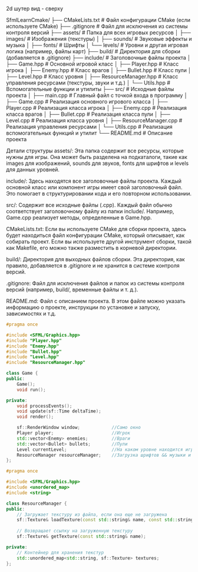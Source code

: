 2d шутер вид - сверху 

SfmlLearnCmake/
├── CMakeLists.txt          # Файл конфигурации CMake (если используете CMake)
├── .gitignore              # Файл для исключения из системы контроля версий
├── assets/                 # Папка для всех игровых ресурсов
│   ├── images/             # Изображения (текстуры)
│   ├── sounds/             # Звуковые эффекты и музыка
│   ├── fonts/              # Шрифты
│   └── levels/             # Уровни и другая игровая логика (например, файлы карт)
├── build/                  # Директория для сборки (добавляется в .gitignore)
├── include/                # Заголовочные файлы проекта
│   ├── Game.hpp            # Основной игровой класс
│   ├── Player.hpp          # Класс игрока
│   ├── Enemy.hpp           # Класс врагов
│   ├── Bullet.hpp          # Класс пули
│   ├── Level.hpp           # Класс уровня
│   ├── ResourceManager.hpp # Класс управления ресурсами (текстуры, звуки и т.д.)
│   └── Utils.hpp           # Вспомогательные функции и утилиты
├── src/                    # Исходные файлы проекта
│   ├── main.cpp            # Главный файл с точкой входа в программу
│   ├── Game.cpp            # Реализация основного игрового класса
│   ├── Player.cpp          # Реализация класса игрока
│   ├── Enemy.cpp           # Реализация класса врагов
│   ├── Bullet.cpp          # Реализация класса пули
│   ├── Level.cpp           # Реализация класса уровня
│   ├── ResourceManager.cpp # Реализация управления ресурсами
│   └── Utils.cpp           # Реализация вспомогательных функций и утилит
└── README.md               # Описание проекта

Детали структуры
assets/: Эта папка содержит все ресурсы, которые нужны для игры. Она может быть разделена на подкаталоги, такие как images для изображений, sounds для звуков, fonts для шрифтов и levels для данных уровней.

include/: Здесь находятся все заголовочные файлы проекта. Каждый основной класс или компонент игры имеет свой заголовочный файл. Это помогает в структурировании кода и его повторном использовании.

src/: Содержит все исходные файлы (.cpp). Каждый файл обычно соответствует заголовочному файлу из папки include/. Например, Game.cpp реализует методы, определенные в Game.hpp.

CMakeLists.txt: Если вы используете CMake для сборки проекта, здесь будет находиться файл конфигурации CMake, который описывает, как собирать проект. Если вы используете другой инструмент сборки, такой как Makefile, его можно также разместить в корневой директории.

build/: Директория для выходных файлов сборки. Эта директория, как правило, добавляется в .gitignore и не хранится в системе контроля версий.

.gitignore: Файл для исключения файлов и папок из системы контроля версий (например, build/, временные файлы и т. д.).

README.md: Файл с описанием проекта. В этом файле можно указать информацию о проекте, инструкции по установке и запуску, зависимостях и т.д.

```Game.hpp
#pragma once

#include <SFML/Graphics.hpp>
#include "Player.hpp"
#include "Enemy.hpp"
#include "Bullet.hpp"
#include "Level.hpp"
#include "ResourceManager.hpp"

class Game {
public:
    Game();
    void run();

private:
    void processEvents();
    void update(sf::Time deltaTime);
    void render();

    sf::RenderWindow window;			//Само окно
    Player player;						//Игрок
    std::vector<Enemy> enemies;			//Враги
    std::vector<Bullet> bullets;		//Пули
    Level currentLevel;					//На каком уровне находится игрок
    ResourceManager resourceManager;	//Загрузка шрифтов && музыки и прочего 
};

```

```ResourceManager.hpp
#pragma once

#include <SFML/Graphics.hpp>
#include <unordered_map>
#include <string>

class ResourceManager {
public:
    // Загружает текстуру из файла, если она еще не загружена
    sf::Texture& loadTexture(const std::string& name, const std::string& filename);
    
    // Возвращает ссылку на загруженную текстуру
    sf::Texture& getTexture(const std::string& name);

private:
    // Контейнер для хранения текстур
    std::unordered_map<std::string, sf::Texture> textures;
};

```